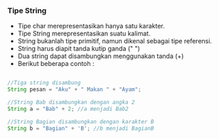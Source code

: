 ### Tipe String

- Tipe char merepresentasikan hanya satu karakter.
- Tipe String merepresentasikan suatu kalimat.
- String bukanlah tipe primitif, namun dikenal sebagai tipe referensi.
- String harus diapit tanda kutip ganda (" ")
- Dua string dapat disambungkan menggunakan tanda (+)
- Berikut beberapa contoh :

```java

//Tiga string disambung
String pesan = "Aku" + " Makan " + "Ayam";

//String Bab disambungkan dengan angka 2
String a = "Bab" + 2; //a menjadi Bab2

//String Bagian disambungkan dengan karakter B
String b = "Bagian" + 'B'; //b menjadi BagianB

```
